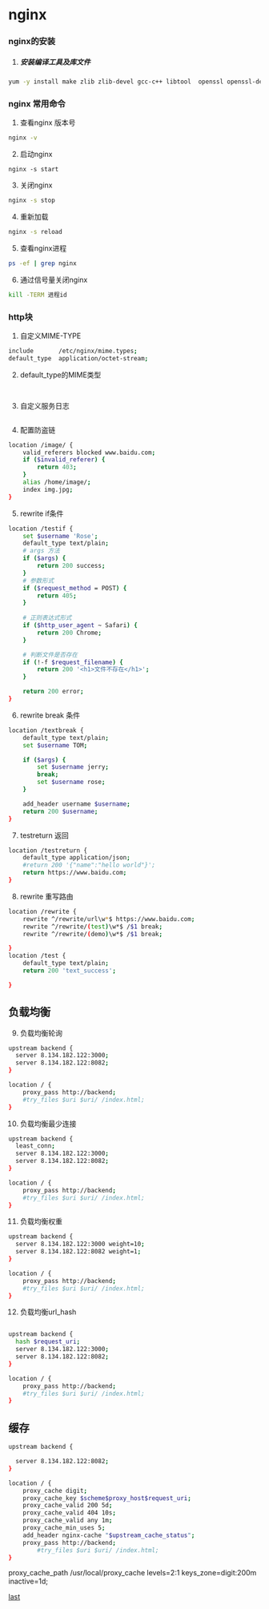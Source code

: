 # nginx 

### nginx的安装
1. ##### 安装编译工具及库文件
```bash
yum -y install make zlib zlib-devel gcc-c++ libtool  openssl openssl-devel pcre-devel
```



### nginx 常用命令
1. 查看nginx 版本号

```bash
nginx -v 
```
2. 启动nginx 
```
nginx -s start
```
3. 关闭nginx
```bash
nginx -s stop
```
4. 重新加载
```bash
nginx -s reload
```

5. 查看nginx进程
```bash
ps -ef | grep nginx     
```

6. 通过信号量关闭nginx
```bash
kill -TERM 进程id
```

### http块

1. 自定义MIME-TYPE

```bash
include       /etc/nginx/mime.types;
default_type  application/octet-stream;
```
2. default_type的MIME类型
```
                       
```
3. 自定义服务日志
```

```
4. 配置防盗链
```bash
location /image/ {
    valid_referers blocked www.baidu.com;
    if ($invalid_referer) {
        return 403;
    }
    alias /home/image/;
    index img.jpg;
}
```
5. rewrite if条件

```bash
location /testif {
    set $username 'Rose';
    default_type text/plain;
    # args 方法
    if ($args) {
        return 200 success;
    }
    # 参数形式
    if ($request_method = POST) {
        return 405;
    }
    
    # 正则表达式形式
    if ($http_user_agent ~ Safari) {
        return 200 Chrome;
    }

    # 判断文件是否存在
    if (!-f $request_filename) {
        return 200 '<h1>文件不存在</h1>';
    }

    return 200 error;
}
```

6. rewrite break 条件

```bash
location /textbreak {
    default_type text/plain;
    set $username TOM;

    if ($args) {
        set $username jerry;
        break;
        set $username rose;
    }

    add_header username $username;
    return 200 $username;
}
```
7. testreturn 返回
```bash
location /testreturn {
    default_type application/json;
    #return 200 '{"name":"hello world"}';
    return https://www.baidu.com;
}
```
8. rewrite 重写路由
```bash
location /rewrite {
    rewrite ^/rewrite/url\w*$ https://www.baidu.com;
    rewrite ^/rewrite/(test)\w*$ /$1 break;
    rewrite ^/rewrite/(demo)\w*$ /$1 break;

}
location /test {
    default_type text/plain;
    return 200 'text_success';

}
```
## 负载均衡
9. 负载均衡轮询

```bash
upstream backend {
  server 8.134.182.122:3000;
  server 8.134.182.122:8082;
}

location / {
    proxy_pass http://backend;
    #try_files $uri $uri/ /index.html;
}

```
10. 负载均衡最少连接
```bash
upstream backend {
  least_conn;
  server 8.134.182.122:3000;
  server 8.134.182.122:8082;
}

location / {
    proxy_pass http://backend;
    #try_files $uri $uri/ /index.html;
}
```
11. 负载均衡权重
```bash
upstream backend {
  server 8.134.182.122:3000 weight=10;
  server 8.134.182.122:8082 weight=1;
}

location / {
    proxy_pass http://backend;
    #try_files $uri $uri/ /index.html;
}
```
12. 负载均衡url_hash
```bash

upstream backend {
  hash $request_uri;
  server 8.134.182.122:3000;
  server 8.134.182.122:8082;
}

location / {
    proxy_pass http://backend;
    #try_files $uri $uri/ /index.html;
}
```
## 缓存
```bash
upstream backend {

  server 8.134.182.122:8082;
}

location / {
    proxy_cache digit;
    proxy_cache_key $scheme$proxy_host$request_uri;
    proxy_cache_valid 200 5d;
    proxy_cache_valid 404 10s;
    proxy_cache_valid any 1m;
    proxy_cache_min_uses 5;
    add_header nginx-cache "$upstream_cache_status";
    proxy_pass http://backend;
        #try_files $uri $uri/ /index.html;
}
```


 proxy_cache_path /usr/local/proxy_cache levels=2:1 keys_zone=digit:200m inactive=1d;

[last](https://www.bilibili.com/video/BV1ov41187bq/?p=55&spm_id_from=pageDriver&vd_source=10257e657caa8b54111087a9329462e8)
